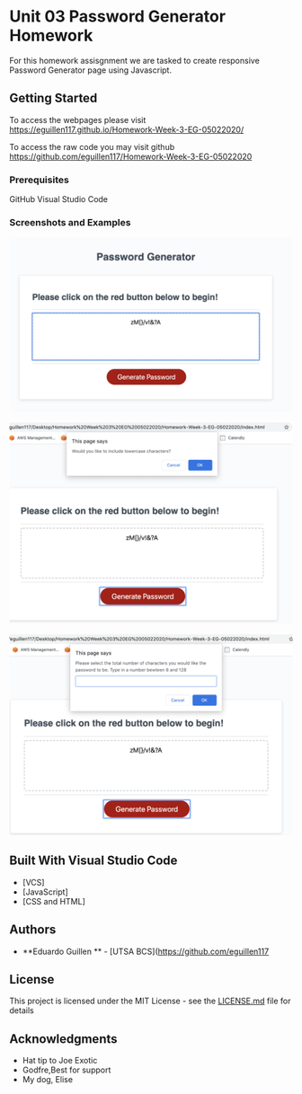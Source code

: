 # Unit 03 Password Generator Homework

For this homework assisgnment we are tasked to create responsive Password Generator page using Javascript. 

## Getting Started

To access the webpages please visit https://eguillen117.github.io/Homework-Week-3-EG-05022020/

To access the raw code you may visit github https://github.com/eguillen117/Homework-Week-3-EG-05022020

### Prerequisites
GitHub
Visual Studio Code


### Screenshots and Examples

![](screenshots/screenshot1.png)

![](screenshots/screenshot2.png)

![](screenshots/screenshot3.png)

## Built With Visual Studio Code

* [VCS]
* [JavaScript]
* [CSS and HTML]


## Authors

* **Eduardo Guillen ** - [UTSA BCS](https://github.com/eguillen117


## License

This project is licensed under the MIT License - see the [LICENSE.md](LICENSE.md) file for details

## Acknowledgments

* Hat tip to Joe Exotic
* Godfre,Best for support
* My dog, Elise
